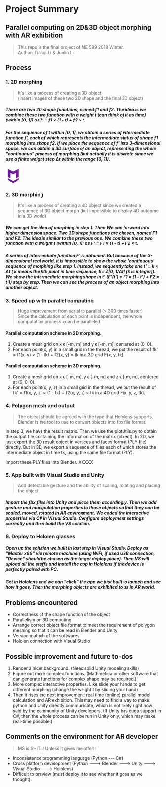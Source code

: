 # Project Summary
## Parallel computing on 2D&3D object morphing with AR exhibition

> This repo is the final project of ME 599 2018 Winter.<br>
> Author: Tianqi Li & Junlin Li

## Process
### 1. 2D morphing
> It's like a process of creating a 3D object  
>(insert images of these two 2D shape and the final 3D object)  

##### There are two 2D shape functions, named f1 and f2. The idea is we combine these two function with a weight t (can think of it as time) (within [0, 1]) as f' = f1 × (1 - t) + f2 × t.
##### For the sequence of t within [0, 1], we obtain a series of intermediate function f', each of which represents the intermediate status of shape f1 morphing into shape f2. If we place the sequence of f' into 3-dimensional space, we can obtain a 3D surface of an object, representing the whole "continuous" process of morphing (but actually it is discrete since we use a finite weight step Δt within the range [0, 1]).

![alt text](https://github.com/adam-p/markdown-here/raw/master/src/common/images/icon48.png "Logo Title Text 1")  
### 2. 3D morphing
> It's like a process of creating a 4D object since we created a sequence of 3D object morph (but impossible to display 4D outcome in a 3D world)  

##### We can get the idea of morphing in step 1. Then We can forward into higher dimension space. Two 3D shape functions are chosen, named F1 and F2. The idea is similar to the previous one. We combine these two function with a weight t (within [0, 1]) as F' = F1 × (1 - t) + F2 × t.
##### A series of intermediate function F' is obtained. But because of the 3-dimensional real world, it is impossible to show the whole 'continuous' sequence of morphing like step 1. Instead, we sequently take one t' = k × Δt ( k means the kth point in time sequence, k ϵ Z[0, 1/Δt] (k is integer)). We show the intermediate morphing shape in t' (F'(t') = F1 × (1 - t') + F2 × t')) step by step. Then we can see the process of an object morphing into another object.

### 3. Speed up with parallel computing
> Huge improvement from serial to parallel (> 300 times faster)  
>Since the calculation of each point is independent, the whole computation process >can be paralleled.

#### Parallel computation scheme in 2D morphing.

1. Create a mesh grid on x ϵ [-m, m] and y ϵ [-m, m], centered at (0, 0).
2. For each point(x, y) in a small grid in the thread, we put the result of fk' = f1(x, y) × (1 - tk) + f2(x, y) × tk in a 3D grid F(x, y, tk).


#### Parallel computation scheme in 3D morphing.
1. Create a mesh grid on x ϵ [-m, m], y ϵ [-m, m] and z ϵ [-m, m], centered at (0, 0, 0).
2. For each point(x, y, z) in a small grid in the thread, we put the result of fk' = f1(x, y, z) × (1 - tk) + f2(x, y, z) × tk in a 4D grid F(x, y, z, tk).

### 4. Polygon mesh and output
> The object should be agreed with the type that Hololens supports.
> Blender is the tool to use to convert objects into fbx file format.  

In step 3, we have the result matrix. Then we use the plotUtils.py to obtain the output file containing the information of the matrix (object). In 2D, we just export the 3D result object in vertices and faces format (PLY file) directly. But in 3D, we export a sequence of files each of which stores the intermediate object in time tk, using the same file format (PLY).

Import these PLY files into Blender. XXXXX

### 5. App built with Visual Studio and Unity

> Add detectable gesture and the ability of scaling, rotating and placing the object.

##### Import the fbx files into Unity and place them accordingly. Then we add gesture and manipulation properties to those objects so that they can be scaled, moved, rotated in AR environment. We coded the interactive properties via C# in Visual Studio. Configure deployment settings correctly and then build the VS solution.

### 6. Deploy to Hololen glasses

##### Open up the solution we built in last step in Visual Studio. Deploy as "Master x86" via remote machine (using WIFI, if used USB connection, "Device" should be chosen as the target deploy place). Then VS will upload all the stuffs and install the app in Hololens if the device is perfectly paired with PC.
##### Get in Hololens and we can "click" the app we just built to launch and see how it goes. Then the morphing objects are exhibited to us in AR world.

## Problems encountered
* Correctness of the shape function of the object
* Parallelism on 3D computing
* Arrange correct object file format to meet the requirement of polygon meshing so that it can be read in Blender and Unity
* Version mathch of the softwares
* Hololen connection with Visual Studio

## Possible improvement and future to-dos

1. Render a nicer background. (Need solid Unity modeling skills)
2. Figure out more complex functions. (Mathmetica or other software that can generate functions for complex shape may be required.)
3. More complex interactive properties. Like slide your hands to get different morphing (change the weight t by sliding your hand)
4. Then it rises the next improvement: real time (online) parallel model calculation and AR exhibition. This may need to find a way to make python and Unity directly communicate, which is not likely right now said by the community of Unity developers. (If Unity has cuda support in C#, then the whole process can be run in Unity only, which may make real-time possible.)

## Comments on the environment for AR developer
> MS is SHIT!!! Unless it gives me offer!!
* Inconsistence programming language (Python --- C#)
* Cross platform development (Python ---> Blender ---> Unity ---> Visual Studio ---> Hololens)
* Difficult to preview (must deploy it to see whether it goes as we thought).

